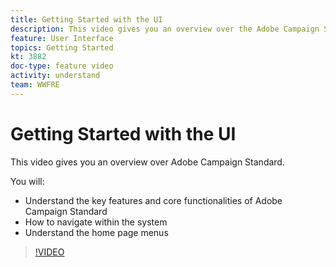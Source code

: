 ```yaml
---
title: Getting Started with the UI 
description: This video gives you an overview over the Adobe Campaign Standard user interface and the key features and core functionality.
feature: User Interface
topics: Getting Started
kt: 3882
doc-type: feature video
activity: understand
team: WWFRE
---
```


# Getting Started with the UI

This video gives you an overview over Adobe Campaign Standard.

You will:

* Understand the key features and core functionalities of Adobe Campaign Standard
* How to navigate within the system
* Understand the home page menus

>[!VIDEO](https://video.tv.adobe.com/v/18469?quality=12)
